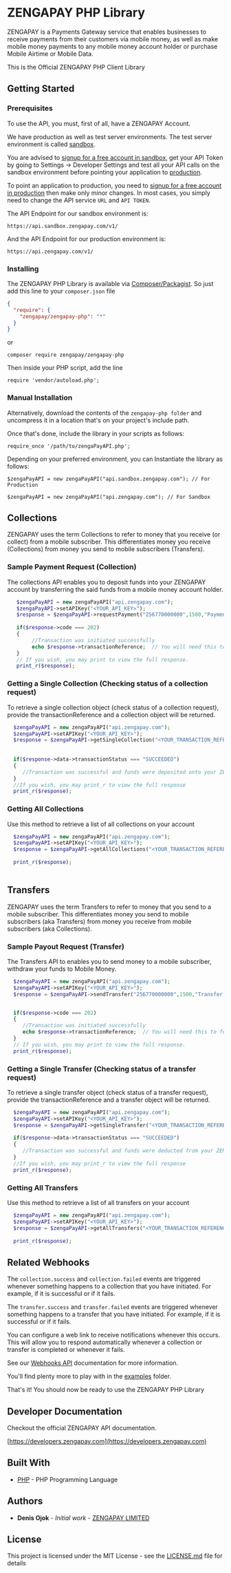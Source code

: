 # ZENGAPAY PHP Library

ZENGAPAY is a Payments Gateway service that enables businesses to receive payments from their customers via mobile money, as well as make mobile money payments to any mobile money account holder or purchase Mobile Airtime or Mobile Data.

This is the Official ZENGAPAY PHP Client Library

## Getting Started

### Prerequisites

To use the API, you must, first of all, have a ZENGAPAY Account.

We have production as well as test server environments. The test server environment is called [sandbox](https://dashboard.sandbox.zengapay.com).

You are advised to [signup for a free account in sandbox](https://dashboard.sandbox.zengapay.com/sign-up), get your API Token by going to Settings → Developer Settings and test all your API calls on the sandbox environment before pointing your application to [production](https://dashboard.zengapay.com).

To point an application to production, you need to [signup for a free account in production](https://dashboard.zengapay.com/sign-up) then make only minor changes. In most cases, you simply need to change the API service `URL` and `API TOKEN`.

The API Endpoint for our sandbox environment is:

```
https://api.sandbox.zengapay.com/v1/
```

And the API Endpoint for our production environment is:

```
https://api.zengapay.com/v1/
```

### Installing

The ZENGAPAY PHP Library is available via [Composer/Packagist](https://packagist.org/packages/zengapay/zengapay-php). So just add this line to your ```composer.json``` file

```json
{
  "require": {
    "zengapay/zengapay-php": "*"
  }
}
```
or

```
composer require zengapay/zengapay-php
```

Then inside your PHP script, add the line

```
require 'vendor/autoload.php';
```

### Manual Installation

Alternatively, download the contents of the `zengapay-php folder` and uncompress it in a location that's on your project's include path.

Once that's done, include the library in your scripts as follows:

```
require_once '/path/to/zengaPayAPI.php';
``` 

Depending on your preferred environment, you can Instantiate the library as follows:

```
$zengaPayAPI = new zengaPayAPI("api.sandbox.zengapay.com"); // For Production
```

```
$zengaPayAPI = new zengaPayAPI("api.zengapay.com"); // For Sandbox
```
## Collections

ZENGAPAY uses the term Collections to refer to money that you receive (or collect) from a mobile subscriber. This differentiates money you receive (Collections) from money you send to mobile subscribers (Transfers).

### Sample Payment Request (Collection)

The collections API enables you to deposit funds into your ZENGAPAY account by transferring the said funds from a mobile money account holder.

```php
   $zengaPayAPI = new zengaPayAPI("api.zengapay.com");
   $zengaPayAPI->setAPIKey("<YOUR_API_KEY>");
   $response = $zengaPayAPI->requestPayment("256770000000",1500,"Payment Reference","Payment Narration");
   
   if($response->code === 202)
   {
        //Transaction was initiated successfully
        echo $response->transactionReference;  // You will need this to follow up on the status of the transaction in the next step
   }
   // If you wish, you may print to view the full response. 
   print_r($response);
```

### Getting a Single Collection (Checking status of a collection request)

To retrieve a single collection object (check status of a collection request), provide the transactionReference and a collection object will be returned.

```php
  $zengaPayAPI = new zengaPayAPI("api.zengapay.com");
  $zengaPayAPI->setAPIKey("<YOUR_API_KEY>");
  $response = $zengaPayAPI->getSingleCollection("<YOUR_TRANSACTION_REFERENCE>");
  
    
  if($response->data->transactionStatus === "SUCCEEDED")
  {
     //Transaction was successful and funds were deposited onto your ZENGAPAY Account. You can go a head to update your system. 
  }
  //If you wish, you may print_r to view the full response
  print_r($response);

```

### Getting All Collections

Use this method to retrieve a list of all collections on your account

```php
  $zengaPayAPI = new zengaPayAPI("api.zengapay.com");
  $zengaPayAPI->setAPIKey("<YOUR_API_KEY>");
  $response = $zengaPayAPI->getAllCollections("<YOUR_TRANSACTION_REFERENCE>");
  
  print_r($response);
  
```

## Transfers

ZENGAPAY uses the term Transfers to refer to money that you send to a mobile subscriber. This differentiates money you send to mobile subscribers (aka Transfers) from money you receive from mobile subscribers (aka Collections).

### Sample Payout Request (Transfer)

The Transfers API to enables you to send money to a mobile subscriber, withdraw your funds to Mobile Money.
```php
  $zengaPayAPI = new zengaPayAPI("api.zengapay.com");
  $zengaPayAPI->setAPIKey("<YOUR_API_KEY>");
  $response = $zengaPayAPI->sendTransfer("256770000000",1500,"Transfer Reference","Transfer Narration");


  if($response->code === 202)
  {
     //Transaction was initiated successfully
     echo $response->transactionReference;  // You will need this to follow up on the status of the transaction in the next step
  }
  // If you wish, you may print to view the full response.    
  print_r($response); 
```

### Getting a Single Transfer (Checking status of a transfer request)

To retrieve a single transfer object (check status of a transfer request), provide the transactionReference and a transfer object will be returned.

```php
  $zengaPayAPI = new zengaPayAPI("api.zengapay.com");
  $zengaPayAPI->setAPIKey("<YOUR_API_KEY>");
  $response = $zengaPayAPI->getSingleTransfer("<YOUR_TRANSACTION_REFERENCE>");
  
  if($response->data->transactionStatus === "SUCCEEDED")
  {
     //Transaction was successful and funds were deducted from your ZENGAPAY Account. You can go a head to update your system. 
  }
  //If you wish, you may print_r to view the full response  
  print_r($response);
```

### Getting All Transfers

Use this method to retrieve a list of all transfers on your account

```php
  $zengaPayAPI = new zengaPayAPI("api.zengapay.com");
  $zengaPayAPI->setAPIKey("<YOUR_API_KEY>");
  $response = $zengaPayAPI->getAllTransfers("<YOUR_TRANSACTION_REFERENCE>");
  
  print_r($response);
```


## Related Webhooks

The `collection.success` and `collection.failed` events are triggered whenever something happens to a collection that you have initiated. For example, if it is successful or if it fails.

The `transfer.success` and `transfer.failed` events are triggered whenever something happens to a transfer that you have initiated. For example, if it is successful or if it fails.

You can configure a web link to receive notifications whenever this occurs. This will allow you to respond automatically whenever a collection or transfer is completed or whenever it fails.
 
See our [Webhooks API](https://developers.zengapay.com#webhooks-ipns) documentation for more information.

You'll find plenty more to play with in the [examples](https://github.com/zengapay/zengapay-php) folder.

That's it! You should now be ready to use the ZENGAPAY PHP Library

## Developer Documentation

Checkout the official ZENGAPAY API documentation.

[https://developers.zengapay.com](https://developers.zengapay.com)

## Built With

* [PHP](http://www.php.net/) - PHP Programming Language 

## Authors

* **Denis Ojok** - *Initial work* - [ZENGAPAY LIMITED](https://github.com/zengapay)

## License

This project is licensed under the MIT License - see the [LICENSE.md](LICENSE) file for details


